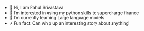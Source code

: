 - 👋 Hi, I am Rahul Srivastava
- 👀 I’m interested in using my python skills to supercharge finance
- 🌱 I’m currently learning Large language models
- ⚡ Fun fact: Can whip up an interesting story about anything!

<!---
Rahulcode97/Rahulcode97 is a ✨ special ✨ repository because its `README.md` (this file) appears on your GitHub profile.
You can click the Preview link to take a look at your changes.
--->
